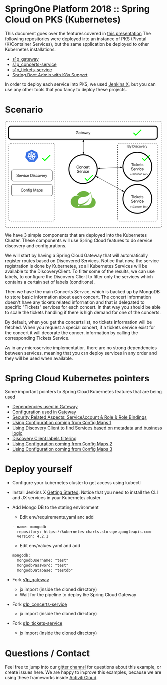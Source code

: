 # SpringOne Platform 2018 :: Spring Cloud on PKS (Kubernetes)

This document goes over the features covered in [this presentation]()
The following repositories were deployed into an instance of PKS (Pivotal (K)Container Services), but the same application be deployed to other Kubernetes installations. 

- [s1p_gateway](https://github.com/salaboy/s1p_gateway)
- [s1p_concerts-service](https://github.com/salaboy/s1p_concerts-service)
- [s1p_tickets-service](https://github.com/salaboy/s1p_tickets-service)
- [Spring Boot Admin with K8s Support](https://github.com/salaboy/showcase-admin-tool)

In order to deploy each service into PKS, we used [Jenkins X](http://jenkinsx.io), but you can use any other tools that you fancy to deploy these projects. 

# Scenario

![Scenario](s1p.png)
  
We have 3 simple components that are deployed into the Kubernetes Cluster. These components will use Spring Cloud features to do service discovery and configurations. 

We will start by having a Spring Cloud Gateway that will automatically register routes based on Discovered Services. Notice that now, the service registration is done by Kubernetes, so all Kubernetes Services will be available to the DiscoveryClient. To filter some of the results, we can use labels, to configure the Discovery Client to filter only the services which contains a certain set of labels (conditions). 

Then we have the main Concerts Service, which is backed up by MongoDB to store basic information about each concert. The concert information doesn't have any tickets related information and that is delegated to specific "Tickets" services for each concert. In that way you should be able to scale the tickets handling if there is high demand for one of the concerts. 

By default, when you get the concerts list, no tickets information will be fetched. When you request a special concert, if a tickets service exist for the concert it will decorate the concert information by calling the corresponding Tickets Service. 

As in any microservice implementation, there are no strong dependencies between services, meaning that you can deploy services in any order and they will be used when available. 

# Spring Cloud Kubernetes pointers

Some important pointers to Spring Cloud Kubernetes features that are being used
- [Dependencies used in Gateway](https://github.com/salaboy/s1p_gateway/blob/master/pom.xml#L62)
- [Configuration used in Gateway](https://github.com/salaboy/s1p_gateway/blob/master/src/main/resources/application.yml#L15)
- [Security Related Aspects: ServiceAccount & Role & Role Bindings](https://github.com/salaboy/s1p_gateway/tree/master/charts/s1p-gateway/templates)
- [Using Configuration coming from Config Maps 1](https://github.com/salaboy/s1p_concerts-service/blob/master/src/main/java/org/sp1/demo/concerts/service/services/ConcertServiceImpl.java#L51)
- [Using Discovery Client to find Services based on metadata and business logic](https://github.com/salaboy/s1p_concerts-service/blob/master/src/main/java/org/sp1/demo/concerts/service/services/ConcertServiceImpl.java#L95)
- [Discovery Client labels filtering](https://github.com/salaboy/s1p_concerts-service/blob/master/src/main/resources/application.properties#L6)
- [Using Configuration coming from Config Maps 2](https://github.com/salaboy/s1p_concerts-service/blob/master/src/main/java/org/sp1/demo/concerts/service/config/ConcertsConfiguration.java)
- [Using Configuration coming from Config Maps 3](https://github.com/salaboy/s1p_concerts-service/blob/master/src/main/resources/bootstrap.properties#L2)


# Deploy yourself

- Configure your kubernetes cluster to get access using kubectl
- Install Jenkins X [Getting Started](https://jenkins-x.io/getting-started/). Notice that you need to install the CLI and JX services in your Kubernetes cluster.
- Add Mongo DB to the stating environment
  - Edit env/requirements.yaml and add
  ```
  - name: mongodb
    repository: https://kubernetes-charts.storage.googleapis.com
    version: 4.2.1
  ```
  - Edit env/values.yaml and add
  ```
  mongodb:
    mongodbUsername: "test"
    mongodbPassword: "test"
    mongodbDatabase: "testdb"
  ```
  
- Fork [s1p_gateway](https://github.com/salaboy/s1p_gateway)
  - jx import (inside the cloned directory)
  - Wait for the pipeline to deploy the Spring Cloud Gateway
- Fork [s1p_concerts-service](https://github.com/salaboy/s1p_concerts-service)
  - jx import (inside the cloned directory)
- Fork [s1p_tickets-service](https://github.com/salaboy/s1p_tickets-service)
  - jx import (inside the cloned directory)
   
   
 # Questions / Contact
 Feel free to jump into our [gitter channel](https://gitter.im/Activiti/Activiti7?utm_source=share-link&utm_medium=link&utm_campaign=share-link) for questions about this example, or create issues here.
 We are happy to improve this examples, because we are using these frameworks inside [Activiti Cloud](http://activiti.org). 
   
